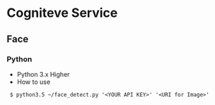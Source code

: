 # Cogniteve Service
## Face 
### Python
- Python 3.x Higher
- How to use
```
 $ python3.5 ~/face_detect.py '<YOUR API KEY>' '<URI for Image>'
```
